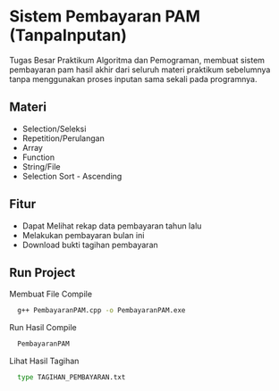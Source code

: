 
# Sistem Pembayaran PAM (TanpaInputan)

Tugas Besar Praktikum Algoritma dan Pemograman, membuat sistem pembayaran pam hasil akhir dari seluruh materi praktikum sebelumnya tanpa menggunakan proses inputan sama sekali pada programnya.


## Materi

- Selection/Seleksi
- Repetition/Perulangan
- Array
- Function
- String/File
- Selection Sort - Ascending


## Fitur

- Dapat Melihat rekap data pembayaran tahun lalu
- Melakukan pembayaran bulan ini
- Download bukti tagihan pembayaran


## Run Project

Membuat File Compile

```bash
  g++ PembayaranPAM.cpp -o PembayaranPAM.exe
```

Run Hasil Compile

```bash
  PembayaranPAM
```

Lihat Hasil Tagihan

```bash
  type TAGIHAN_PEMBAYARAN.txt
```

